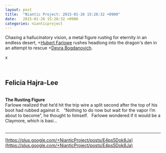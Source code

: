 ```yaml
---
layout: post
title:  "Niantic Project: 2015-01-26 15:28:32 +0900"
date:   2015-01-26 15:28:32 +0900
categories: nianticproject
---
```

Chasing a hallucinatory vision, a metal figure rusting for eternity in an endless desert, +[Hubert Farlowe](https://plus.google.com/105931060527409787825 "") rushes headlong into the dragon's den in an attempt to rescue +[Devra Bogdanovich](https://plus.google.com/102598577258553073047 "").

x<div class="shared"><br /><h2>Felicia Hajra-Lee</h2><br /><b>The Rusting Figure</b><br />Farlowe realized that he’d hit the trip wire a split second after the top of his boot had rubbed against it.   “Nothing to do now but wait for the vapor I’m about to become”, he thought to himself.   Farlowe wondered if it would be a Claymore, which is basi...<br /><br /></div>
- - -
[https://plus.google.com/+NianticProject/posts/E4ps5Dok8Ja](https://plus.google.com/+NianticProject/posts/E4ps5Dok8Ja)
